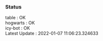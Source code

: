 ### Status


table : OK  
hogwarts : OK  
icy-bot : OK  
Latest Update : 2022-01-07 11:06:23.324633
